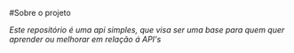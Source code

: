 #Sobre o projeto

*Este repositório é uma api simples, que visa ser uma base para quem quer aprender ou melhorar em relação á API's*
